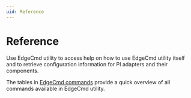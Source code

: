 ```yaml
---
uid: Reference
---
```


# Reference

Use EdgeCmd utility to access help on how to use EdgeCmd utility itself and to retrieve configuration information for PI adapters and their components.

The tables in [EdgeCmd commands](xref:EdgeCmdCommands) provide a quick overview of all commands  available in EdgeCmd utility.
